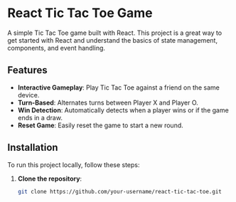 # React Tic Tac Toe Game

A simple Tic Tac Toe game built with React. This project is a great way to get started with React and understand the basics of state management, components, and event handling.

## Features

- **Interactive Gameplay**: Play Tic Tac Toe against a friend on the same device.
- **Turn-Based**: Alternates turns between Player X and Player O.
- **Win Detection**: Automatically detects when a player wins or if the game ends in a draw.
- **Reset Game**: Easily reset the game to start a new round.

## Installation

To run this project locally, follow these steps:

1. **Clone the repository**:
   ```bash
   git clone https://github.com/your-username/react-tic-tac-toe.git
